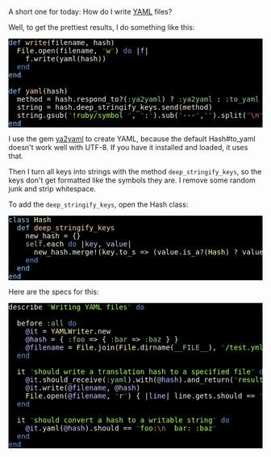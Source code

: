 A short one for today: How do I write [YAML](http://en.wikipedia.org/wiki/YAML) files?

Well, to get the prettiest results, I do something like this:

<pre style="background: #000000; color: #f6f3e8; font-family: Monaco, monospace" class="ir_black"><font color="#96cbfe">def</font>&nbsp;<font color="#ffd2a7">write</font>(filename, hash)
&nbsp;&nbsp;<font color="#ffffb6">File</font>.open(filename, <font color="#336633">&quot;</font><font color="#a8ff60">w</font><font color="#336633">&quot;</font>) <font color="#6699cc">do</font>&nbsp;|<font color="#c6c5fe">f</font>|
&nbsp;&nbsp;&nbsp;&nbsp;f.write(yaml(hash))
&nbsp;&nbsp;<font color="#6699cc">end</font>
<font color="#96cbfe">end</font>

<font color="#96cbfe">def</font>&nbsp;<font color="#ffd2a7">yaml</font>(hash)
&nbsp;&nbsp;method = hash.respond_to?(<font color="#99cc99">:ya2yaml</font>) ? <font color="#99cc99">:ya2yaml</font>&nbsp;: <font color="#99cc99">:to_yaml</font>
&nbsp;&nbsp;string = hash.deep_stringify_keys.send(method)
&nbsp;&nbsp;string.gsub(<font color="#336633">&quot;</font><font color="#a8ff60">!ruby/symbol </font><font color="#336633">&quot;</font>, <font color="#336633">&quot;</font><font color="#a8ff60">:</font><font color="#336633">&quot;</font>).sub(<font color="#336633">&quot;</font><font color="#a8ff60">---</font><font color="#336633">&quot;</font>,<font color="#336633">&quot;&quot;</font>).split(<font color="#336633">&quot;</font><font color="#e18964">\n</font><font color="#336633">&quot;</font>).map(&amp;<font color="#99cc99">:rstrip</font>).join(<font color="#336633">&quot;</font><font color="#e18964">\n</font><font color="#336633">&quot;</font>).strip
<font color="#96cbfe">end</font></pre>

<!--more-->
I use the gem [ya2yaml](http://rubyforge.org/projects/ya2yaml/) to create YAML, because the default Hash#to_yaml doesn't work well with UTF-8. If you have it installed and loaded, it uses that.

Then I turn all keys into strings with the method `deep_stringify_keys`, so the keys don't get formatted like the symbols they are. I remove some random junk and strip whitespace.

To add the `deep_stringify_keys`, open the Hash class:

<pre style="background: #000000; color: #f6f3e8; font-family: Monaco, monospace" class="ir_black">
<font color="#96cbfe">class</font>&nbsp;<font color="#ffffb6">Hash</font>
&nbsp;&nbsp;<font color="#96cbfe">def</font>&nbsp;<font color="#ffd2a7">deep_stringify_keys</font>
&nbsp;&nbsp;&nbsp;&nbsp;new_hash = {}
&nbsp;&nbsp;&nbsp;&nbsp;<font color="#99cc99">self</font>.each <font color="#6699cc">do</font>&nbsp;|<font color="#c6c5fe">key</font>, <font color="#c6c5fe">value</font>|
&nbsp;&nbsp;&nbsp;&nbsp;&nbsp;&nbsp;new_hash.merge!(key.to_s =&gt; (value.is_a?(<font color="#ffffb6">Hash</font>) ? value.deep_stringify_keys : value)))
&nbsp;&nbsp;&nbsp;&nbsp;<font color="#6699cc">end</font>
&nbsp;&nbsp;<font color="#96cbfe">end</font>
<font color="#96cbfe">end</font></pre>

Here are the specs for this:

<pre style="background: #000000; color: #f6f3e8; font-family: Monaco, monospace" class="ir_black">
describe <font color="#336633">&quot;</font><font color="#a8ff60">Writing YAML files</font><font color="#336633">&quot;</font>&nbsp;<font color="#6699cc">do</font>

&nbsp;&nbsp;before <font color="#99cc99">:all</font>&nbsp;<font color="#6699cc">do</font>
&nbsp;&nbsp;&nbsp;&nbsp;<font color="#c6c5fe">@it</font>&nbsp;= <font color="#ffffb6">YAMLWriter</font>.new
&nbsp;&nbsp;&nbsp;&nbsp;<font color="#c6c5fe">@hash</font>&nbsp;= { <font color="#99cc99">:foo</font>&nbsp;=&gt; { <font color="#99cc99">:bar</font>&nbsp;=&gt; <font color="#99cc99">:baz</font>&nbsp;} }
&nbsp;&nbsp;&nbsp;&nbsp;<font color="#c6c5fe">@filename</font>&nbsp;= <font color="#ffffb6">File</font>.join(<font color="#ffffb6">File</font>.dirname(<font color="#99cc99">__FILE__</font>), <font color="#336633">&quot;</font><font color="#a8ff60">/test.yml</font><font color="#336633">&quot;</font>)
&nbsp;&nbsp;<font color="#6699cc">end</font>

&nbsp;&nbsp;it <font color="#336633">&quot;</font><font color="#a8ff60">should write a translation hash to a specified file</font><font color="#336633">&quot;</font>&nbsp;<font color="#6699cc">do</font>
&nbsp;&nbsp;&nbsp;&nbsp;<font color="#c6c5fe">@it</font>.should_receive(<font color="#99cc99">:yaml</font>).with(<font color="#c6c5fe">@hash</font>).and_return(<font color="#336633">&quot;</font><font color="#a8ff60">result</font><font color="#336633">&quot;</font>)
&nbsp;&nbsp;&nbsp;&nbsp;<font color="#c6c5fe">@it</font>.write(<font color="#c6c5fe">@filename</font>, <font color="#c6c5fe">@hash</font>)
&nbsp;&nbsp;&nbsp;&nbsp;<font color="#ffffb6">File</font>.open(<font color="#c6c5fe">@filename</font>, <font color="#336633">&quot;</font><font color="#a8ff60">r</font><font color="#336633">&quot;</font>) { |<font color="#c6c5fe">line</font>|&nbsp;line.gets.should == <font color="#336633">&quot;</font><font color="#a8ff60">result</font><font color="#336633">&quot;</font>&nbsp;}
&nbsp;&nbsp;<font color="#6699cc">end</font>

&nbsp;&nbsp;it <font color="#336633">&quot;</font><font color="#a8ff60">should convert a hash to a writable string</font><font color="#336633">&quot;</font>&nbsp;<font color="#6699cc">do</font>
&nbsp;&nbsp;&nbsp;&nbsp;<font color="#c6c5fe">@it</font>.yaml(<font color="#c6c5fe">@hash</font>).should == <font color="#336633">&quot;</font><font color="#a8ff60">foo:</font><font color="#e18964">\n</font><font color="#a8ff60">&nbsp;&nbsp;bar: :baz</font><font color="#336633">&quot;</font>
&nbsp;&nbsp;<font color="#6699cc">end</font>
<font color="#6699cc">end</font></pre>


